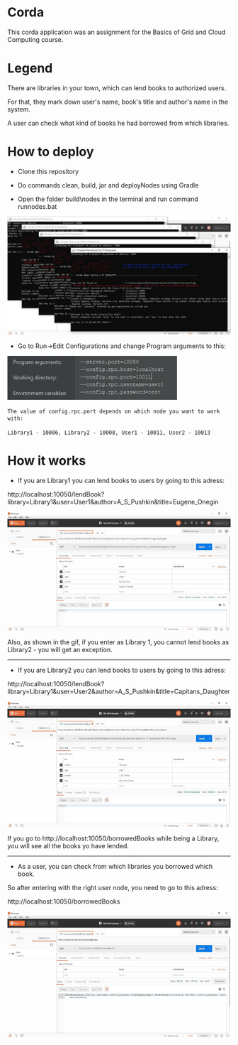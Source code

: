 # Corda
This corda application was an assignment for the Basics of Grid and Cloud Computing course. 

# Legend
There are libraries in your town, which can lend books to authorized users. 

For that, they mark down user's name, book's title and author's name in the system.

A user can check what kind of books he had borrowed from which libraries. 

# How to deploy
* Clone this repository

* Do commands clean, build, jar and deployNodes using Gradle

* Open the folder build\nodes in the terminal and run command runnodes.bat

![](https://github.com/MilonLemon/Corda/raw/master/materials/1.jpg)

* Go to Run->Edit Configurations and change Program arguments to this:

![](https://github.com/MilonLemon/Corda/raw/master/materials/2.jpg)

    The value of config.rpc.port depends on which node you want to work with:
    
    Library1 - 10006, Library2 - 10008, User1 - 10011, User2 - 10013

# How it works

* If you are Library1 you can lend books to users by going to this adress:

http://localhost:10050/lendBook?library=Library1&user=User1&author=A_S_Pushkin&title=Eugene_Onegin

![](https://github.com/MilonLemon/Corda/raw/master/materials/Library1.gif)

Also, as shown in the gif, if you enter as Library 1, you cannot lend books as Library2 - you will get an exception.

***

* If you are Library2 you can lend books to users by going to this adress:

http://localhost:10050/lendBook?library=Library1&user=User2&author=A_S_Pushkin&title=Capitans_Daughter

![](https://github.com/MilonLemon/Corda/raw/master/materials/Library2.gif)

If you go to http://localhost:10050/borrowedBooks while being a Library, you will see all the books yo have lended.

***

* As a user, you can check from which libraries you borrowed which book. 

So after entering with the right user node, you need to go to this adress: 

http://localhost:10050/borrowedBooks

![](https://github.com/MilonLemon/Corda/raw/master/materials/Users.gif)
